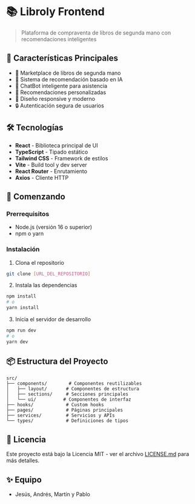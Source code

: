 # 📚 Libroly Frontend

> Plataforma de compraventa de libros de segunda mano con recomendaciones inteligentes

## 🌟 Características Principales

- 📖 Marketplace de libros de segunda mano
- 🤖 Sistema de recomendación basado en IA
- 💬 ChatBot inteligente para asistencia
- 🎯 Recomendaciones personalizadas
- 📱 Diseño responsive y moderno
- 🔒 Autenticación segura de usuarios

## 🛠️ Tecnologías

- **React** - Biblioteca principal de UI
- **TypeScript** - Tipado estático
- **Tailwind CSS** - Framework de estilos
- **Vite** - Build tool y dev server
- **React Router** - Enrutamiento
- **Axios** - Cliente HTTP

## 🚀 Comenzando

### Prerrequisitos

- Node.js (versión 16 o superior)
- npm o yarn

### Instalación

1. Clona el repositorio
```bash
git clone [URL_DEL_REPOSITORIO]
```

2. Instala las dependencias
```bash
npm install
# o
yarn install
```

3. Inicia el servidor de desarrollo
```bash
npm run dev
# o
yarn dev
```

## 📦 Estructura del Proyecto

```
src/
├── components/        # Componentes reutilizables
│   ├── layout/       # Componentes de estructura
│   ├── sections/     # Secciones principales
│   └── ui/          # Componentes de interfaz
├── hooks/            # Custom hooks
├── pages/            # Páginas principales
├── services/         # Servicios y APIs
└── types/            # Definiciones de tipos
```

## 📝 Licencia

Este proyecto está bajo la Licencia MIT - ver el archivo [LICENSE.md](LICENSE.md) para más detalles.

## ✨ Equipo

- Jesús, Andrés, Martín y Pablo
